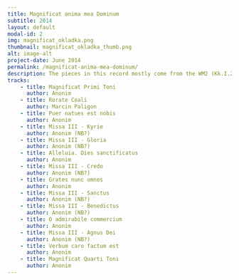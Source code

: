 ```yaml
---
title: Magnificat anima mea Dominum
subtitle: 2014
layout: default
modal-id: 2
img: magnificat_okladka.png
thumbnail: magnificat_okladka_thumb.png
alt: image-alt
project-date: June 2014
permalink: /magnificat-anima-mea-dominum/
description: The pieces in this record mostly come from the WM2 (Kk.I.2) manuscript in Krakow. The manuscript's history isn't entirely clear. It's binding suggests it may have been produced before the Rorantists' Kapelle, originally beeing a property of an earlier royal ensemble. It became possesion of the Rorantists' Kapelle in early 17th century at the later. The manuscript identifies a copyist, John Mirimicus, who was a Rorantist in 1597-1622 or 1623. The manuscript was being edited and used during performances for at least two hundred years. It's not just the source that connects the pieces used for this record. Most of them are sections of the Proper of the Mass meant to be performed around Christmastime. In addition, the record includes an anoymous mass, two settings of the Magnificat and Marcin Paligon's Rorate Caeli.
tracks:
    - title: Magnificat Primi Toni
      author: Anonim
    - title: Rorate Ceali
      author: Marcin Paligon
    - title: Puer natues est nobis
      author: Anonim
    - title: Missa III - Kyrie
      author: Anonim (NB?)
    - title: Missa III - Gloria
      author: Anonim (NB?)
    - title: Alleluia. Dies sanctificatus
      author: Anonim
    - title: Missa III - Credo
      author: Anonim (NB?)
    - title: Grates nunc omnes
      author: Anonim
    - title: Missa III - Sanctus
      author: Anonim (NB?)
    - title: Missa III - Benedictus
      author: Anonim (NB?)
    - title: O admirabile commercium
      author: Anonim
    - title: Missa III - Agnus Dei
      author: Anonim (NB?)
    - title: Verbum caro factum est
      author: Anonim
    - title: Magnificat Quarti Toni
      author: Anonim
---
```

